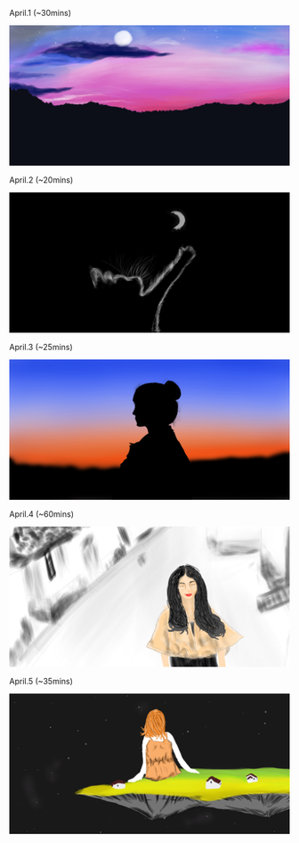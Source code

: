 April.1 (~30mins)

![Night](1.jpg)

April.2 (~20mins)

![Cat](2.jpg)

April.3 (~25mins)

![Night](3.jpg)

April.4 (~60mins)

![Hug8217](4.jpg)

April.5 (~35mins)

![Star Girl](5.jpg)
